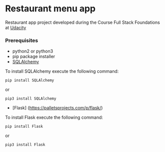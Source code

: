 # Restaurant menu app

Restaurant app project developed during the Course Full Stack Foundations at [Udacity](https://www.udacity.com/)

### Prerequisites

* python2 or python3
* pip package installer
* [SQLAlchemy](https://www.sqlalchemy.org/)

To install SQLAlchemy execute the following command:
```
pip install SQLAlchemy
```
or 
```
pip3 install SQLAlchemy
```
* [Flask] (https://palletsprojects.com/p/flask/)

To install Flask execute the following command:
```
pip install Flask
```
or
```
pip3 install Flask
```